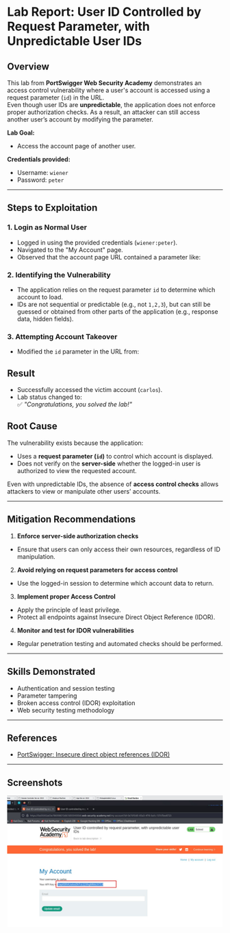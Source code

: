 # Lab Report: User ID Controlled by Request Parameter, with Unpredictable User IDs

## Overview
This lab from **PortSwigger Web Security Academy** demonstrates an access control vulnerability 
where a user's account is accessed using a request parameter (`id`) in the URL.  
Even though user IDs are **unpredictable**, the application does not enforce proper 
authorization checks. As a result, an attacker can still access another user’s account 
by modifying the parameter.

**Lab Goal:**
- Access the account page of another user.

**Credentials provided:**
- Username: `wiener`
- Password: `peter`

---

## Steps to Exploitation

### 1. Login as Normal User
- Logged in using the provided credentials (`wiener:peter`).
- Navigated to the "My Account" page.
- Observed that the account page URL contained a parameter like:  

### 2. Identifying the Vulnerability
- The application relies on the request parameter `id` to determine which account to load.  
- IDs are not sequential or predictable (e.g., not `1,2,3`), but can still be guessed or 
obtained from other parts of the application (e.g., response data, hidden fields).

### 3. Attempting Account Takeover
- Modified the `id` parameter in the URL from:

## Result
- Successfully accessed the victim account (`carlos`).  
- Lab status changed to:  
✅ *"Congratulations, you solved the lab!"*

## Root Cause
The vulnerability exists because the application:
- Uses a **request parameter (`id`)** to control which account is displayed.  
- Does not verify on the **server-side** whether the logged-in user is authorized 
to view the requested account.  

Even with unpredictable IDs, the absence of **access control checks** allows attackers 
to view or manipulate other users’ accounts.  

---

## Mitigation Recommendations
1. **Enforce server-side authorization checks**  
 - Ensure that users can only access their own resources, regardless of ID manipulation.  

2. **Avoid relying on request parameters for access control**  
 - Use the logged-in session to determine which account data to return.  

3. **Implement proper Access Control**  
 - Apply the principle of least privilege.  
 - Protect all endpoints against Insecure Direct Object Reference (IDOR).  

4. **Monitor and test for IDOR vulnerabilities**  
 - Regular penetration testing and automated checks should be performed.  

---

## Skills Demonstrated
- Authentication and session testing  
- Parameter tampering  
- Broken access control (IDOR) exploitation  
- Web security testing methodology  

---

## References
- [PortSwigger: Insecure direct object references (IDOR)](https://portswigger.net/web-security/access-control/idor)

---

## Screenshots
![Lab Solved Screenshot](images/Broken-Access-Lab2.jpg) 
